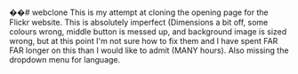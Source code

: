 ��#   w e b c l o n e 
 
 This is my attempt at cloning the opening page for the Flickr website. This is absolutely imperfect (Dimensions a bit off, some colours wrong, middle button is messed up, and background image is sized wrong, but at this point I'm not sure how to fix them and I have spent
FAR FAR longer on this than I would like to admit (MANY hours). Also missing the dropdown menu for language.
